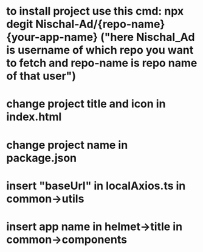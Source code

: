 # to install project use this cmd: npx degit Nischal-Ad/{repo-name} {your-app-name} ("here Nischal_Ad is username of which repo you want to fetch and repo-name is repo name of that user")

# change project title and icon in index.html

# change project name in package.json

# insert "baseUrl" in localAxios.ts in common->utils

# insert app name in helmet->title in common->components
